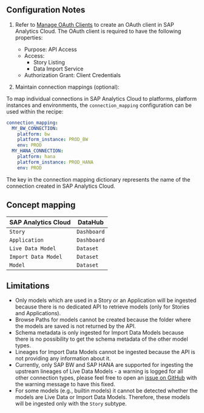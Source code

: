 ## Configuration Notes

1. Refer to [Manage OAuth Clients](https://help.sap.com/docs/SAP_ANALYTICS_CLOUD/00f68c2e08b941f081002fd3691d86a7/4f43b54398fc4acaa5efa32badfe3df6.html) to create an OAuth client in SAP Analytics Cloud. The OAuth client is required to have the following properties:

   - Purpose: API Access
   - Access:
     - Story Listing
     - Data Import Service
   - Authorization Grant: Client Credentials

2. Maintain connection mappings (optional):

To map individual connections in SAP Analytics Cloud to platforms, platform instances and environments, the `connection_mapping` configuration can be used within the recipe:

```yaml
connection_mapping:
  MY_BW_CONNECTION:
    platform: bw
    platform_instance: PROD_BW
    env: PROD
  MY_HANA_CONNECTION:
    platform: hana
    platform_instance: PROD_HANA
    env: PROD
```

The key in the connection mapping dictionary represents the name of the connection created in SAP Analytics Cloud.

## Concept mapping

| SAP Analytics Cloud | DataHub     |
| ------------------- | ----------- |
| `Story`             | `Dashboard` |
| `Application`       | `Dashboard` |
| `Live Data Model`   | `Dataset`   |
| `Import Data Model` | `Dataset`   |
| `Model`             | `Dataset`   |

## Limitations

- Only models which are used in a Story or an Application will be ingested because there is no dedicated API to retrieve models (only for Stories and Applications).
- Browse Paths for models cannot be created because the folder where the models are saved is not returned by the API.
- Schema metadata is only ingested for Import Data Models because there is no possibility to get the schema metadata of the other model types.
- Lineages for Import Data Models cannot be ingested because the API is not providing any information about it.
- Currently, only SAP BW and SAP HANA are supported for ingesting the upstream lineages of Live Data Models - a warning is logged for all other connection types, please feel free to open an [issue on GitHub](https://github.com/datahub-project/datahub/issues/new/choose) with the warning message to have this fixed.
- For some models (e.g., builtin models) it cannot be detected whether the models are Live Data or Import Data Models. Therefore, these models will be ingested only with the `Story` subtype.
